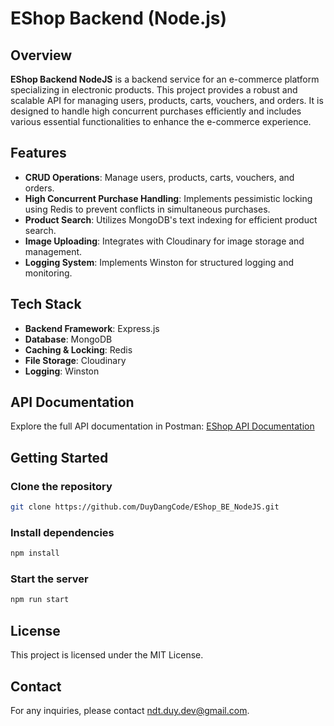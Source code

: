 # EShop Backend (Node.js)

## Overview
**EShop Backend NodeJS** is a backend service for an e-commerce platform specializing in electronic products. This project provides a robust and scalable API for managing users, products, carts, vouchers, and orders. It is designed to handle high concurrent purchases efficiently and includes various essential functionalities to enhance the e-commerce experience.

## Features
- **CRUD Operations**: Manage users, products, carts, vouchers, and orders.
- **High Concurrent Purchase Handling**: Implements pessimistic locking using Redis to prevent conflicts in simultaneous purchases.
- **Product Search**: Utilizes MongoDB's text indexing for efficient product search.
- **Image Uploading**: Integrates with Cloudinary for image storage and management.
- **Logging System**: Implements Winston for structured logging and monitoring.

## Tech Stack
- **Backend Framework**: Express.js
- **Database**: MongoDB
- **Caching & Locking**: Redis
- **File Storage**: Cloudinary
- **Logging**: Winston

## API Documentation
Explore the full API documentation in Postman: [EShop API Documentation](https://documenter.getpostman.com/view/26918732/2sA3JGf3wq)

## Getting Started
### Clone the repository
```sh
git clone https://github.com/DuyDangCode/EShop_BE_NodeJS.git
```

### Install dependencies
```sh
npm install
```

### Start the server
```sh
npm run start
```

## License
This project is licensed under the MIT License.

## Contact
For any inquiries, please contact ndt.duy.dev@gmail.com.


